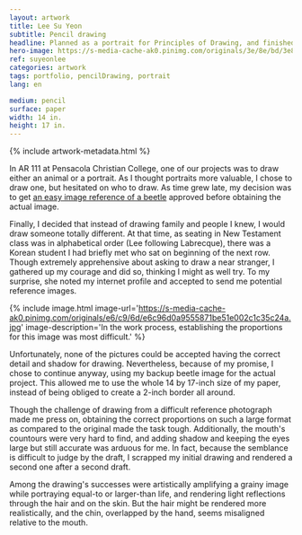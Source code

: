 ```yaml
---
layout: artwork
title: Lee Su Yeon
subtitle: Pencil drawing
headline: Planned as a portrait for Principles of Drawing, and finished later as a personal project.
hero-image: https://s-media-cache-ak0.pinimg.com/originals/3e/8e/bd/3e8ebdfb141c8228ed18bdcc739dd33f.jpg
ref: suyeonlee
categories: artwork
tags: portfolio, pencilDrawing, portrait
lang: en

medium: pencil
surface: paper
width: 14 in.
height: 17 in.
---
```

{% include artwork-metadata.html %}

In AR 111 at Pensacola Christian College, one of our projects was to draw either an animal or a portrait. As I thought portraits more valuable, I chose to draw one, but hesitated on who to draw. As time grew late, my decision was to get <a href="http://denislabrecque.ca/artwork/2015/11/28/rhinoceros-beetle.html">an easy image reference of a beetle</a> approved before obtaining the actual image.

Finally, I decided that instead of drawing family and people I knew, I would draw someone totally different. At that time, as seating in New Testament class was in alphabetical order (Lee following Labrecque), there was a Korean student I had briefly met who sat on beginning of the next row. Though extremely apprehensive about asking to draw a near stranger, I gathered up my courage and did so, thinking I might as well try. To my surprise, she noted my internet profile and accepted to send me potential reference images.

{% include image.html image-url='https://s-media-cache-ak0.pinimg.com/originals/e6/c9/6d/e6c96d0a9555871be51e002c1c35c24a.jpg' image-description='In the work process, establishing the proportions for this image was most difficult.' %}

Unfortunately, none of the pictures could be accepted having the correct detail and shadow for drawing. Nevertheless, because of my promise, I chose to continue anyway, using my backup beetle image for the actual project. This allowed me to use the whole 14 by 17-inch size of my paper, instead of being obliged to create a 2-inch border all around.

Though the challenge of drawing from a difficult reference photograph made me press on, obtaining the correct proportions on such a large format as compared to the original made the task tough. Additionally, the mouth's countours were very hard to find, and adding shadow and keeping the eyes large but still accurate was arduous for me. In fact, because the semblance is difficult to judge by the draft, I scrapped my initial drawing and rendered a second one after a second draft.

Among the drawing's successes were artistically amplifying a grainy image while portraying equal-to or larger-than life, and rendering light reflections through the hair and on the skin. But the hair might be rendered more realistically, and the chin, overlapped by the hand, seems misaligned relative to the mouth.
